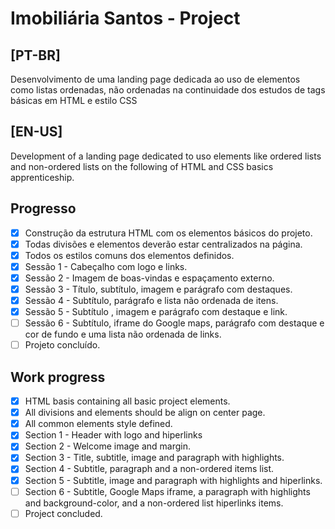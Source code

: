 # Imobiliária Santos - Project

## [PT-BR]
Desenvolvimento de uma landing page dedicada ao uso de elementos como listas ordenadas, não ordenadas na continuidade dos estudos de tags básicas em HTML e estilo CSS

## [EN-US]
Development of a landing page dedicated to uso elements like ordered lists and non-ordered lists on the following of HTML and CSS basics apprenticeship.

## Progresso

- [X] Construção da estrutura HTML com os elementos básicos do projeto.
- [X] Todas divisões e elementos deverão estar centralizados na página.
- [X] Todos os estilos comuns dos elementos definidos.
- [X] Sessão 1 - Cabeçalho com logo e links.
- [X] Sessão 2 - Imagem de boas-vindas e espaçamento externo.
- [X] Sessão 3 - Título, subtítulo, imagem e parágrafo com destaques.
- [X] Sessão 4 - Subtítulo, parágrafo e lista não ordenada de itens.
- [X] Sessão 5 - Subtítulo , imagem e parágrafo com destaque e link.
- [ ] Sessão 6 - Subtítulo, iframe do Google maps, parágrafo com destaque e cor de fundo e uma lista não ordenada de links.
- [ ] Projeto concluído.

## Work progress

- [X] HTML basis containing all basic project elements.
- [X] All divisions and elements should be align on center page.
- [X] All common elements style defined.
- [X] Section 1 - Header with logo and hiperlinks
- [X] Section 2 - Welcome image and margin.
- [X] Section 3 - Title, subtitle, image and paragraph with highlights.
- [X] Section 4 - Subtitle, paragraph and a non-ordered items list.
- [X] Section 5 - Subtitle, image and paragraph with highlights and hiperlinks.
- [ ] Section 6 - Subtitle, Google Maps iframe, a paragraph with highlights and background-color, and a non-ordered list hiperlinks items.
- [ ] Project concluded.
